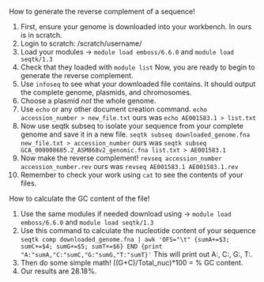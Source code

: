 How to generate the reverse complement of a sequence! 
  1. First, ensure your genome is downloaded into your workbench. In ours is in scratch. 
  2. Login to scratch: /scratch/username/ 
  3. Load your modules -> `module load emboss/6.6.0` and `module load seqtk/1.3`
  4. Check that they loaded with `module list`
Now, you are ready to begin to generate the reverse complement.
  5. Use `infoseq` to see what your downloaded file contains. It should output the complete genome, plasmids, and         chromosomes.
  6. Choose a plasmid *not* the whole genome.
  7. Use `echo` or any other document creation command. `echo accession_number > new_file.txt` ours was `echo AE001583.1 > list.txt`
  8. Now use seqtk subseq to isolate your sequence from your complete genome and save it in a new file. `seqtk subseq downloaded_genome.fna new_file.txt > accession_number` ours was `seqtk subseq GCA_000008685.2_ASM868v2_genomic.fna list.txt > AE001583.1`
  9. Now make the reverse complement! `revseq accession_number accession_number.rev` ours was `revseq AE001583.1 AE001583.1.rev`
  10. Remember to check your work using `cat` to see the contents of your files.
  
How to calculate the GC content of the file! 
  1. Use the same modules if needed download using -> `module load emboss/6.6.0` and `module load seqtk/1.3`
  2. Use this command to calculate the nucleotide content of your sequence `seqtk comp downloaded_genome.fna | awk 'OFS="\t" {sumA+=$3; sumC+=$4; sumG+=$5; sumT+=$6} END {print "A:"sumA,"C:"sumC,"G:"sumG,"T:"sumT}'` This will print out A:, C:, G:, T:.
  3. Then do some simple math! ((G+C)/Total_nuc)*100 = % GC content.
  4. Our results are 28.18%. 
